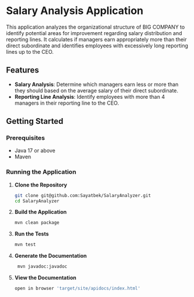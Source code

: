# Salary Analysis Application

This application analyzes the organizational structure of BIG COMPANY to identify potential areas for improvement regarding salary distribution and reporting lines. It calculates if managers earn appropriately more than their direct subordinate and identifies employees with excessively long reporting lines up to the CEO.

## Features

- **Salary Analysis**: Determine which managers earn less or more than they should based on the average salary of their direct subordinate.
- **Reporting Line Analysis**: Identify employees with more than 4 managers in their reporting line to the CEO.

## Getting Started

### Prerequisites

- Java 17 or above
- Maven

### Running the Application

1. **Clone the Repository**

   ```bash
   git clone git@github.com:Sayatbek/SalaryAnalyzer.git
   cd SalaryAnalyzer
2. **Build the Application**

   ```bash
   mvn clean package
3. **Run the Tests**

   ```bash
   mvn test
4. **Generate the Documentation**

   ```bash
    mvn javadoc:javadoc
5. **View the Documentation**

   ```bash
   open in browser 'target/site/apidocs/index.html'